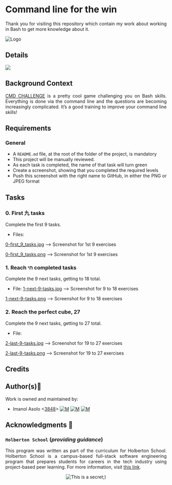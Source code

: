 # Command line for the win

<div style="text-align: justify">

Thank you for visiting this repository which contain my work about working in Bash to get more knowledge about it.

![Logo](https://www.howtogeek.com/wp-content/uploads/2021/05/laptop-with-terminal-big.png?height=200p&trim=2,2,2,50)

## Details

![](https://s3.amazonaws.com/intranet-projects-files/holbertonschool-sysadmin_devops/324/06AChAO.png) 

## Background Context

[CMD CHALLENGE](https://intranet.hbtn.io/rltoken/dGik0ttp83Dxj-_G5CWe_g) 
  is a pretty cool game challenging you on Bash skills. Everything is done via the command line and the questions are becoming increasingly complicated. It’s a good training to improve your command line skills!


## Requirements

### General

* A  ` README.md `  file, at the root of the folder of the project, is mandatory
* This project will be manually reviewed.
* As each task is completed, the name of that task will turn green
* Create a screenshot, showing that you completed the required levels
* Push this screenshot with the right name to GitHub, in either the PNG or JPEG format

## Tasks

### 0. First 九 tasks

Complete the first 9 tasks.
 
* Files:

[0-first_9_tasks.jpg]() --> Screenshot for 1st 9 exercises

[0-first_9_tasks.png]() --> Screenshot for 1st 9 exercises


### 1. Reach חי completed tasks

Complete the 9 next tasks, getting to 18 total.

* File:
[1-next-9-tasks.jpg]() --> Screenshot for 9 to 18 exercises

[1-next-9-tasks.png]() --> Screenshot for 9 to 18 exercises

### 2. Reach the perfect cube, 27

Complete the 9 next tasks, getting to 27 total.

* File:

[2-last-9-tasks.jpg]() --> Screenshot for 19 to 27 exercises

[2-last-9-tasks.png]() --> Screenshot for 19 to 27 exercises

## Credits

## Author(s):blue_book:

Work is owned and maintained by:
* Imanol Asolo <[3848](mailto:3848@holbertonschool.com)> [![M](https://upload.wikimedia.org/wikipedia/commons/thumb/9/91/Octicons-mark-github.svg/25px-Octicons-mark-github.svg.png)](https://github.com/Imanolasolo) [![M](https://upload.wikimedia.org/wikipedia/fr/thumb/c/c8/Twitter_Bird.svg/25px-Twitter_Bird.svg.png)](https://twitter.com/jjusturi) [![M](https://upload.wikimedia.org/wikipedia/commons/thumb/c/ca/LinkedIn_logo_initials.png/25px-LinkedIn_logo_initials.png)](https://www.linkedin.com/in/imanol-asolo-5ba9b42a/)


## Acknowledgments :mega: 

### **`Holberton School`** (*providing guidance*)
This program was written as part of the curriculum for Holberton School.
Holberton School is a campus-based full-stack software engineering program
that prepares students for careers in the tech industry using project-based
peer learning. For more information, visit [this link](https://www.holbertonschool.com/).
<p align="center">
	<img src="https://assets.website-files.com/6105315644a26f77912a1ada/610540e8b4cd6969794fe673_Holberton_School_logo-04-04.svg" alt="This is a secret;)">
</p>

